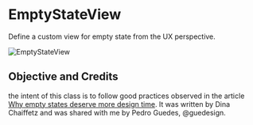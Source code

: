 # EmptyStateView
Define a custom view for empty state from the UX perspective.


![EmptyStateView](https://www.dropbox.com/s/2dth3irrh8voage/emptyState.png?dl=1)


## Objective and Credits

the intent of this class is to follow good practices observed in the article [Why empty states deserve more design time](https://medium.com/@InVisionApp/why-empty-states-deserve-more-design-time-44b5adc7eb52).
It was written by Dina Chaiffetz and was shared with me by Pedro Guedes, @guedesign.
